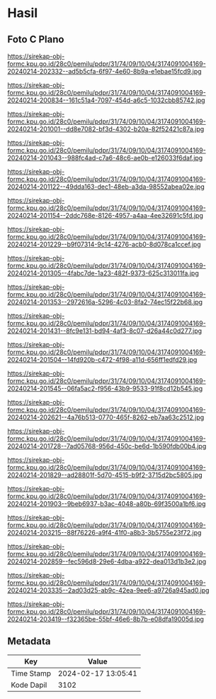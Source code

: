 # Hasil

## Foto C Plano

https://sirekap-obj-formc.kpu.go.id/28c0/pemilu/pdpr/31/74/09/10/04/3174091004169-20240214-202332--ad5b5cfa-6f97-4e60-8b9a-e1ebae15fcd9.jpg

https://sirekap-obj-formc.kpu.go.id/28c0/pemilu/pdpr/31/74/09/10/04/3174091004169-20240214-200834--161c51a4-7097-454d-a6c5-1032cbb85742.jpg

https://sirekap-obj-formc.kpu.go.id/28c0/pemilu/pdpr/31/74/09/10/04/3174091004169-20240214-201001--dd8e7082-bf3d-4302-b20a-82f52421c87a.jpg

https://sirekap-obj-formc.kpu.go.id/28c0/pemilu/pdpr/31/74/09/10/04/3174091004169-20240214-201043--988fc4ad-c7a6-48c6-ae0b-e126033f6daf.jpg

https://sirekap-obj-formc.kpu.go.id/28c0/pemilu/pdpr/31/74/09/10/04/3174091004169-20240214-201122--49dda163-dec1-48eb-a3da-98552abea02e.jpg

https://sirekap-obj-formc.kpu.go.id/28c0/pemilu/pdpr/31/74/09/10/04/3174091004169-20240214-201154--2ddc768e-8126-4957-a4aa-4ee32691c5fd.jpg

https://sirekap-obj-formc.kpu.go.id/28c0/pemilu/pdpr/31/74/09/10/04/3174091004169-20240214-201229--b9f07314-9c14-4276-acb0-8d078ca1ccef.jpg

https://sirekap-obj-formc.kpu.go.id/28c0/pemilu/pdpr/31/74/09/10/04/3174091004169-20240214-201305--4fabc7de-1a23-482f-9373-625c313011fa.jpg

https://sirekap-obj-formc.kpu.go.id/28c0/pemilu/pdpr/31/74/09/10/04/3174091004169-20240214-201353--2972616a-5296-4c03-8fa2-74ec15f22b68.jpg

https://sirekap-obj-formc.kpu.go.id/28c0/pemilu/pdpr/31/74/09/10/04/3174091004169-20240214-201431--8fc9e131-bd94-4af3-8c07-d26a44c0d277.jpg

https://sirekap-obj-formc.kpu.go.id/28c0/pemilu/pdpr/31/74/09/10/04/3174091004169-20240214-201504--14fd920b-c472-4f98-a11d-656ff1edfd29.jpg

https://sirekap-obj-formc.kpu.go.id/28c0/pemilu/pdpr/31/74/09/10/04/3174091004169-20240214-201545--06fa5ac2-f956-43b9-9533-91f8cd12b545.jpg

https://sirekap-obj-formc.kpu.go.id/28c0/pemilu/pdpr/31/74/09/10/04/3174091004169-20240214-202621--4a76b513-0770-465f-8262-eb7aa63c2512.jpg

https://sirekap-obj-formc.kpu.go.id/28c0/pemilu/pdpr/31/74/09/10/04/3174091004169-20240214-201728--7ad05768-956d-450c-be6d-1b590fdb00b4.jpg

https://sirekap-obj-formc.kpu.go.id/28c0/pemilu/pdpr/31/74/09/10/04/3174091004169-20240214-201829--ad28801f-5d70-4515-b9f2-3715d2bc5805.jpg

https://sirekap-obj-formc.kpu.go.id/28c0/pemilu/pdpr/31/74/09/10/04/3174091004169-20240214-201903--9beb6937-b3ac-4048-a80b-69f3500a1bf6.jpg

https://sirekap-obj-formc.kpu.go.id/28c0/pemilu/pdpr/31/74/09/10/04/3174091004169-20240214-203215--88f76226-a9f4-41f0-a8b3-3b5755e23f72.jpg

https://sirekap-obj-formc.kpu.go.id/28c0/pemilu/pdpr/31/74/09/10/04/3174091004169-20240214-202859--fec596d8-29e6-4dba-a922-dea013d1b3e2.jpg

https://sirekap-obj-formc.kpu.go.id/28c0/pemilu/pdpr/31/74/09/10/04/3174091004169-20240214-203335--2ad03d25-ab9c-42ea-9ee6-a9726a945ad0.jpg

https://sirekap-obj-formc.kpu.go.id/28c0/pemilu/pdpr/31/74/09/10/04/3174091004169-20240214-203419--f32365be-55bf-46e6-8b7b-e08dfa19005d.jpg


## Metadata

| Key        | Value               |
| ---------- | ------------------- |
| Time Stamp | 2024-02-17 13:05:41 |
| Kode Dapil | 3102                |



